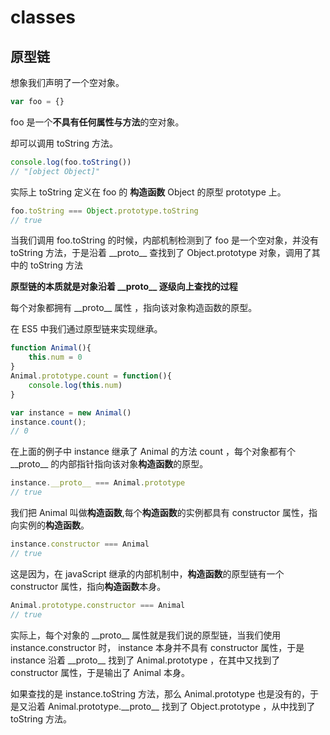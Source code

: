 # classes
## 原型链
想象我们声明了一个空对象。
``` javaScript
var foo = {}

```
foo 是一个**不具有任何属性与方法**的空对象。

却可以调用 toString 方法。
``` javaScript
console.log(foo.toString())
// "[object Object]"
```
实际上 toString 定义在 foo 的 **构造函数** Object 的原型 prototype 上。
``` javaScript
foo.toString === Object.prototype.toString
// true
```
当我们调用 foo.toString 的时候，内部机制检测到了 foo 是一个空对象，并没有 toString 方法，于是沿着 \_\_proto\_\_ 查找到了 Object.prototype 对象，调用了其中的 toString 方法

**原型链的本质就是对象沿着 \_\_proto\_\_ 逐级向上查找的过程**
 
每个对象都拥有 \_\_proto\_\_ 属性 ，指向该对象构造函数的原型。

在 ES5 中我们通过原型链来实现继承。
``` javaScript
function Animal(){
    this.num = 0
}
Animal.prototype.count = function(){
    console.log(this.num)
}

var instance = new Animal()
instance.count();
// 0
```
在上面的例子中 instance 继承了 Animal 的方法 count ，每个对象都有个 \_\_proto\_\_ 的内部指针指向该对象**构造函数**的原型。
``` javaScript
instance.__proto__ === Animal.prototype
// true
```
我们把 Animal 叫做**构造函数**,每个**构造函数**的实例都具有 constructor 属性，指向实例的**构造函数**。
``` javaScript
instance.constructor === Animal
// true
```
这是因为，在 javaScript 继承的内部机制中，**构造函数**的原型链有一个 constructor 属性，指向**构造函数**本身。
``` javaScript
Animal.prototype.constructor === Animal
// true
```
实际上，每个对象的 \_\_proto\_\_  属性就是我们说的原型链，当我们使用 instance.constructor 时， instance 本身并不具有 constructor 属性，于是 instance 沿着 \_\_proto\_\_ 找到了 Animal.prototype ，在其中又找到了 constructor 属性，于是输出了 Animal 本身。

如果查找的是 instance.toString 方法，那么 Animal.prototype 也是没有的，于是又沿着 Animal.prototype.\_\_proto\_\_ 找到了 Object.prototype ，从中找到了 toString 方法。

